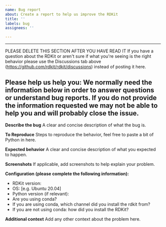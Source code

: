 ```yaml
---
name: Bug report
about: Create a report to help us improve the RDKit
title: ''
labels: bug
assignees: ''

---
```


-----------------------------------------
PLEASE DELETE THIS SECTION AFTER YOU HAVE READ IT
If you have a question about the RDKit or aren't sure if what you're seeing is the right behavior please use the Discussions tab above (https://github.com/rdkit/rdkit/discussions) instead of posting it here.

Please help us help you: We normally need the information below in order to answer questions or understand bug reports. If you do not provide the information requested we may not be able to help you and will probably close the issue.
-----------------------------------------

**Describe the bug**
A clear and concise description of what the bug is.

**To Reproduce**
Steps to reproduce the behavior, feel free to paste a bit of Python in here.

**Expected behavior**
A clear and concise description of what you expected to happen.

**Screenshots**
If applicable, add screenshots to help explain your problem.

**Configuration (please complete the following information):**
 - RDKit version: 
 - OS: [e.g. Ubuntu 20.04]
 - Python version (if relevant):
 - Are you using conda?
 - If you are using conda, which channel did you install the rdkit from?
 - If you are not using conda: how did you install the RDKit?

**Additional context**
Add any other context about the problem here.
